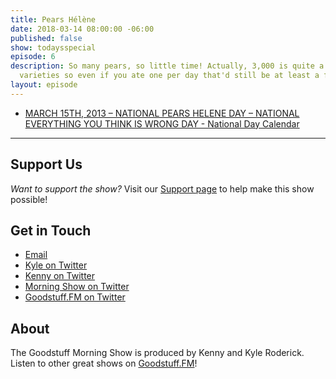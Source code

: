 ```yaml
---
title: Pears Hélène
date: 2018-03-14 08:00:00 -06:00
published: false
show: todaysspecial
episode: 6
description: So many pears, so little time! Actually, 3,000 is quite a lot of pear
  varieties so even if you ate one per day that'd still be at least a few years.
layout: episode
---
```


* [MARCH 15TH, 2013 – NATIONAL PEARS HELENE DAY – NATIONAL EVERYTHING YOU THINK IS WRONG DAY - National Day Calendar](https://nationaldaycalendar.com/2013/03/14/march-15th-2013-national-pears-helene-day-national-everything-you-think-is-wrong-day/)

***



## Support Us
*Want to support the show?* Visit our [Support page](https://goodstuff.fm/support) to help make this show possible!

## Get in Touch
* [Email](mailto:kyle@goodstuff.fm)
* [Kyle on Twitter](http://twitter.com/dogburps)
* [Kenny on Twitter](http://twitter.com/pizzarobotics)
* [Morning Show on Twitter](http://twitter.com/morningshowam)
* [Goodstuff.FM on Twitter](http://twitter.com/goodstufffm)

## About
The Goodstuff Morning Show is produced by Kenny and Kyle Roderick. Listen to other great shows on [Goodstuff.FM](http://goodstuff.fm/shows)!